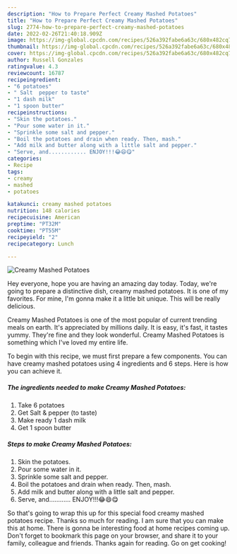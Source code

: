 ```yaml
---
description: "How to Prepare Perfect Creamy Mashed Potatoes"
title: "How to Prepare Perfect Creamy Mashed Potatoes"
slug: 2774-how-to-prepare-perfect-creamy-mashed-potatoes
date: 2022-02-26T21:40:18.909Z
image: https://img-global.cpcdn.com/recipes/526a392fabe6a63c/680x482cq70/creamy-mashed-potatoes-recipe-main-photo.jpg
thumbnail: https://img-global.cpcdn.com/recipes/526a392fabe6a63c/680x482cq70/creamy-mashed-potatoes-recipe-main-photo.jpg
cover: https://img-global.cpcdn.com/recipes/526a392fabe6a63c/680x482cq70/creamy-mashed-potatoes-recipe-main-photo.jpg
author: Russell Gonzales
ratingvalue: 4.3
reviewcount: 16787
recipeingredient:
- "6 potatoes"
- " Salt  pepper to taste"
- "1 dash milk"
- "1 spoon butter"
recipeinstructions:
- "Skin the potatoes."
- "Pour some water in it."
- "Sprinkle some salt and pepper."
- "Boil the potatoes and drain when ready. Then, mash."
- "Add milk and butter along with a little salt and pepper."
- "Serve, and............ ENJOY!!!😂😄😋"
categories:
- Recipe
tags:
- creamy
- mashed
- potatoes

katakunci: creamy mashed potatoes 
nutrition: 148 calories
recipecuisine: American
preptime: "PT32M"
cooktime: "PT55M"
recipeyield: "2"
recipecategory: Lunch

---
```



![Creamy Mashed Potatoes](https://img-global.cpcdn.com/recipes/526a392fabe6a63c/680x482cq70/creamy-mashed-potatoes-recipe-main-photo.jpg)

Hey everyone, hope you are having an amazing day today. Today, we're going to prepare a distinctive dish, creamy mashed potatoes. It is one of my favorites. For mine, I'm gonna make it a little bit unique. This will be really delicious.

Creamy Mashed Potatoes is one of the most popular of current trending meals on earth. It's appreciated by millions daily. It is easy, it's fast, it tastes yummy. They're fine and they look wonderful. Creamy Mashed Potatoes is something which I've loved my entire life.




To begin with this recipe, we must first prepare a few components. You can have creamy mashed potatoes using 4 ingredients and 6 steps. Here is how you can achieve it.

<!--inarticleads1-->

##### The ingredients needed to make Creamy Mashed Potatoes:

1. Take 6 potatoes
1. Get  Salt &amp; pepper (to taste)
1. Make ready 1 dash milk
1. Get 1 spoon butter




<!--inarticleads2-->

##### Steps to make Creamy Mashed Potatoes:

1. Skin the potatoes.
1. Pour some water in it.
1. Sprinkle some salt and pepper.
1. Boil the potatoes and drain when ready. Then, mash.
1. Add milk and butter along with a little salt and pepper.
1. Serve, and............ ENJOY!!!😂😄😋




So that's going to wrap this up for this special food creamy mashed potatoes recipe. Thanks so much for reading. I am sure that you can make this at home. There is gonna be interesting food at home recipes coming up. Don't forget to bookmark this page on your browser, and share it to your family, colleague and friends. Thanks again for reading. Go on get cooking!
